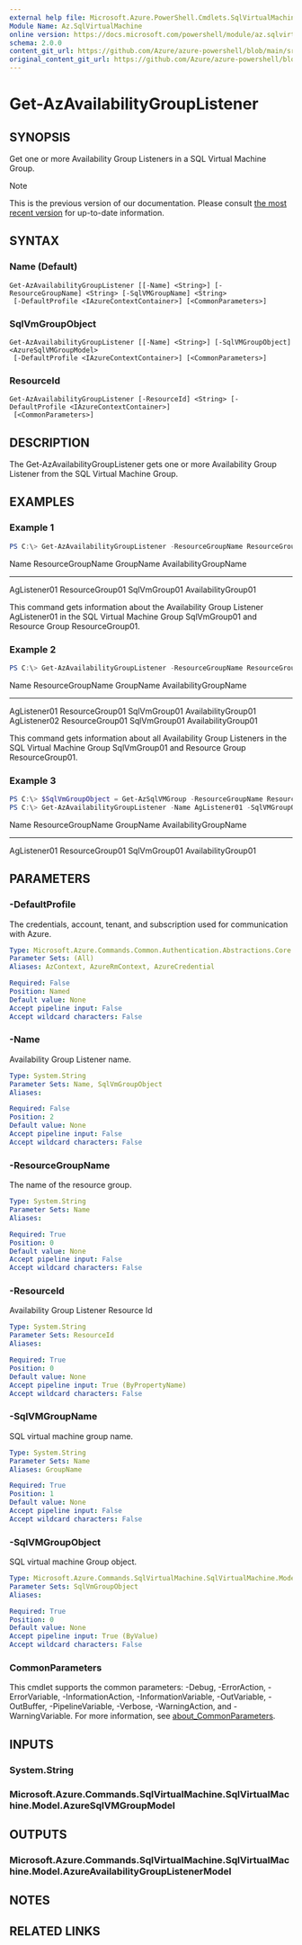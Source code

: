 ```yaml
---
external help file: Microsoft.Azure.PowerShell.Cmdlets.SqlVirtualMachine.dll-Help.xml
Module Name: Az.SqlVirtualMachine
online version: https://docs.microsoft.com/powershell/module/az.sqlvirtualmachine/get-azavailabilitygrouplistener
schema: 2.0.0
content_git_url: https://github.com/Azure/azure-powershell/blob/main/src/SqlVirtualMachine/SqlVirtualMachine/help/Get-AzAvailabilityGroupListener.md
original_content_git_url: https://github.com/Azure/azure-powershell/blob/main/src/SqlVirtualMachine/SqlVirtualMachine/help/Get-AzAvailabilityGroupListener.md
---
```


# Get-AzAvailabilityGroupListener

## SYNOPSIS
Get one or more Availability Group Listeners in a SQL Virtual Machine Group.

> [!NOTE]
>This is the previous version of our documentation. Please consult [the most recent version](/powershell/module/az.sqlvirtualmachine/get-azavailabilitygrouplistener) for up-to-date information.

## SYNTAX

### Name (Default)
```
Get-AzAvailabilityGroupListener [[-Name] <String>] [-ResourceGroupName] <String> [-SqlVMGroupName] <String>
 [-DefaultProfile <IAzureContextContainer>] [<CommonParameters>]
```

### SqlVmGroupObject
```
Get-AzAvailabilityGroupListener [[-Name] <String>] [-SqlVMGroupObject] <AzureSqlVMGroupModel>
 [-DefaultProfile <IAzureContextContainer>] [<CommonParameters>]
```

### ResourceId
```
Get-AzAvailabilityGroupListener [-ResourceId] <String> [-DefaultProfile <IAzureContextContainer>]
 [<CommonParameters>]
```

## DESCRIPTION
The Get-AzAvailabilityGroupListener gets one or more Availability Group Listener from the SQL Virtual Machine Group.

## EXAMPLES

### Example 1
```powershell
PS C:\> Get-AzAvailabilityGroupListener -ResourceGroupName ResourceGroup01 -SqlVMGroupName SqlVmGroup01 -Name AgListener01
```

Name         ResourceGroupName GroupName    AvailabilityGroupName
----         ----------------- ---------    ---------------------
AgListener01 ResourceGroup01   SqlVmGroup01 AvailabilityGroup01

This command gets information about the Availability Group Listener AgListener01 in the SQL Virtual Machine Group SqlVmGroup01 and Resource Group ResourceGroup01.

### Example 2
```powershell
PS C:\> Get-AzAvailabilityGroupListener -ResourceGroupName ResourceGroup01 -SqlVMGroupName SqlVmGroup01
```

Name         ResourceGroupName GroupName    AvailabilityGroupName
----         ----------------- ---------    ---------------------
AgListener01 ResourceGroup01   SqlVmGroup01 AvailabilityGroup01
AgListener02 ResourceGroup01   SqlVmGroup01 AvailabilityGroup01

This command gets information about all Availability Group Listeners in the SQL Virtual Machine Group SqlVmGroup01 and Resource Group ResourceGroup01.

### Example 3
```powershell
PS C:\> $SqlVmGroupObject = Get-AzSqlVMGroup -ResourceGroupName ResourceGroup01 -SqlVMGroupName SqlVmGroup01
PS C:\> Get-AzAvailabilityGroupListener -Name AgListener01 -SqlVMGroupObject $SqlVmGroupObject
```

Name         ResourceGroupName GroupName    AvailabilityGroupName
----         ----------------- ---------    ---------------------
AgListener01 ResourceGroup01   SqlVmGroup01 AvailabilityGroup01

## PARAMETERS

### -DefaultProfile
The credentials, account, tenant, and subscription used for communication with Azure.

```yaml
Type: Microsoft.Azure.Commands.Common.Authentication.Abstractions.Core.IAzureContextContainer
Parameter Sets: (All)
Aliases: AzContext, AzureRmContext, AzureCredential

Required: False
Position: Named
Default value: None
Accept pipeline input: False
Accept wildcard characters: False
```

### -Name
Availability Group Listener name.

```yaml
Type: System.String
Parameter Sets: Name, SqlVmGroupObject
Aliases:

Required: False
Position: 2
Default value: None
Accept pipeline input: False
Accept wildcard characters: False
```

### -ResourceGroupName
The name of the resource group.

```yaml
Type: System.String
Parameter Sets: Name
Aliases:

Required: True
Position: 0
Default value: None
Accept pipeline input: False
Accept wildcard characters: False
```

### -ResourceId
Availability Group Listener Resource Id

```yaml
Type: System.String
Parameter Sets: ResourceId
Aliases:

Required: True
Position: 0
Default value: None
Accept pipeline input: True (ByPropertyName)
Accept wildcard characters: False
```

### -SqlVMGroupName
SQL virtual machine group name.

```yaml
Type: System.String
Parameter Sets: Name
Aliases: GroupName

Required: True
Position: 1
Default value: None
Accept pipeline input: False
Accept wildcard characters: False
```

### -SqlVMGroupObject
SQL virtual machine Group object.

```yaml
Type: Microsoft.Azure.Commands.SqlVirtualMachine.SqlVirtualMachine.Model.AzureSqlVMGroupModel
Parameter Sets: SqlVmGroupObject
Aliases:

Required: True
Position: 0
Default value: None
Accept pipeline input: True (ByValue)
Accept wildcard characters: False
```

### CommonParameters
This cmdlet supports the common parameters: -Debug, -ErrorAction, -ErrorVariable, -InformationAction, -InformationVariable, -OutVariable, -OutBuffer, -PipelineVariable, -Verbose, -WarningAction, and -WarningVariable. For more information, see [about_CommonParameters](http://go.microsoft.com/fwlink/?LinkID=113216).

## INPUTS

### System.String

### Microsoft.Azure.Commands.SqlVirtualMachine.SqlVirtualMachine.Model.AzureSqlVMGroupModel

## OUTPUTS

### Microsoft.Azure.Commands.SqlVirtualMachine.SqlVirtualMachine.Model.AzureAvailabilityGroupListenerModel

## NOTES

## RELATED LINKS
